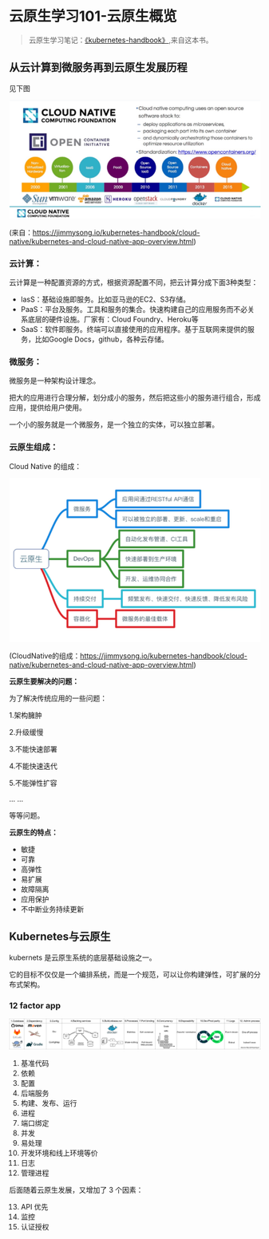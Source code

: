 # 云原生学习101-云原生概览

> 云原生学习笔记：[《kubernetes-handbook》](https://jimmysong.io/kubernetes-handbook/cloud-native/kubernetes-and-cloud-native-app-overview.html),来自这本书。



## 从云计算到微服务再到云原生发展历程

见下图

![云计算的演进](../images/cloud-native-trip-intro-001.png)

(来自：https://jimmysong.io/kubernetes-handbook/cloud-native/kubernetes-and-cloud-native-app-overview.html)

### 云计算：

云计算是一种配置资源的方式，根据资源配置不同，把云计算分成下面3种类型：

- lasS：基础设施即服务。比如亚马逊的EC2、S3存储。
- PaaS：平台及服务。工具和服务的集合。快速构建自己的应用服务而不必关系底层的硬件设施。厂家有：Cloud Foundry、Heroku等
- SaaS：软件即服务。终端可以直接使用的应用程序。基于互联网来提供的服务，比如Google Docs，github，各种云存储。

### 微服务：

微服务是一种架构设计理念。

把大的应用进行合理分解，划分成小的服务，然后把这些小的服务进行组合，形成应用，提供给用户使用。

一个小的服务就是一个微服务，是一个独立的实体，可以独立部署。

### 云原生组成：

Cloud Native 的组成：

![Cloud Native组成思维导图](../images/cloud-native-sys-002.png)

(CloudNative的组成：https://jimmysong.io/kubernetes-handbook/cloud-native/kubernetes-and-cloud-native-app-overview.html)



**云原生要解决的问题：**

为了解决传统应用的一些问题：

1.架构臃肿

2.升级缓慢

3.不能快速部署

4.不能快速迭代

5.不能弹性扩容

... ...

等等问题。



**云原生的特点：**

- 敏捷
- 可靠
- 高弹性
- 易扩展
- 故障隔离
- 应用保护
- 不中断业务持续更新

## Kubernetes与云原生

kubernets 是云原生系统的底层基础设施之一。

它的目标不仅仅是一个编排系统，而是一个规范，可以让你构建弹性，可扩展的分布式架构。

### 12 factor app

![12 factor app](../images/12-factor-app.png)

1. 基准代码
2. 依赖
3. 配置
4. 后端服务
5. 构建、发布、运行
6. 进程
7. 端口绑定
8. 并发
9. 易处理
10. 开发环境和线上环境等价
11. 日志
12. 管理进程



后面随着云原生发展，又增加了 3 个因素：

13. API 优先
14. 监控
15. 认证授权